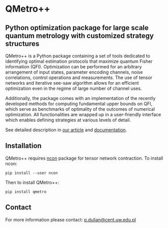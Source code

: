 # QMetro++
## Python optimization package for large scale quantum metrology with customized strategy structures
QMetro++ is a Python package containing a set of tools dedicated to
identifying optimal estimation protocols that maximize quantum Fisher
information (QFI). Optimization can be performed for an arbitrary
arrangement of input states, parameter encoding channels, noise
correlations, control operations and measurements. The use of tensor
networks and iterative see-saw algorithm allows for an efficient
optimization even in the regime of large number of channel uses.

Additionally, the package comes with an implementation of the recently
developed methods for computing fundamental upper bounds on QFI, which
serve as benchmarks of optimality of the outcomes of numerical
optimization. All functionalities are wrapped up in a user-friendly
interface which enables defining strategies at various levels of detail.

See detailed description in [our article]() and [documentation](https://qmetro.readthedocs.io/en/latest/).

## Installation
QMetro++ requires [ncon](https://github.com/mhauru/ncon) package for tensor network contraction. To install ncon:
```
pip install --user ncon
```
Then to install QMetro++:

```
pip install qmetro
```

## Contact
For more information please contact: p.dulian@cent.uw.edu.pl